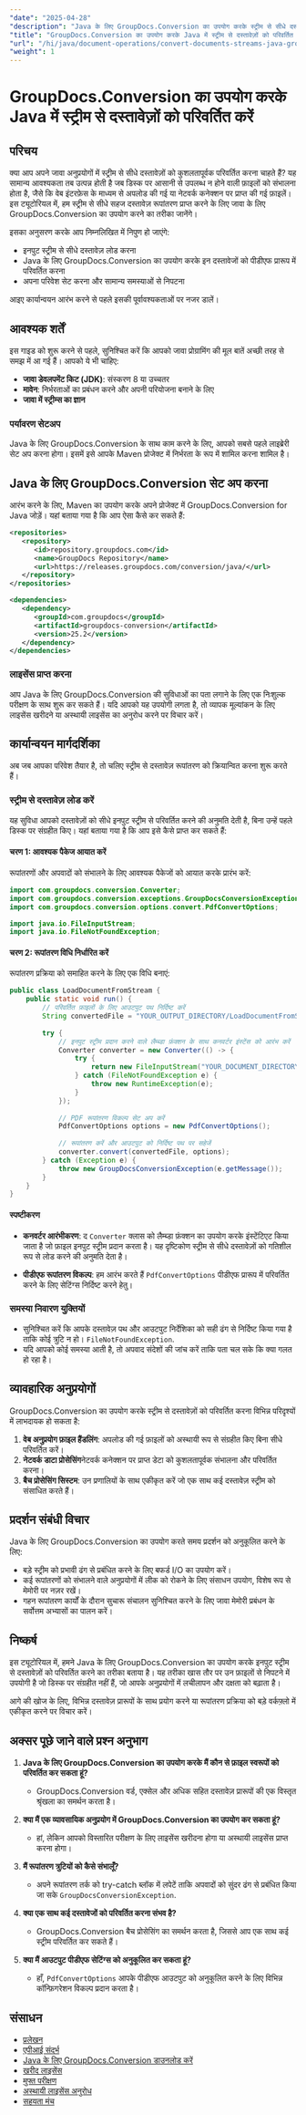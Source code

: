 ```yaml
---
"date": "2025-04-28"
"description": "Java के लिए GroupDocs.Conversion का उपयोग करके स्ट्रीम से सीधे दस्तावेज़ों को कुशलतापूर्वक परिवर्तित करना सीखें, जो वेब अनुप्रयोगों और नेटवर्क डेटा प्रोसेसिंग के लिए आदर्श है।"
"title": "GroupDocs.Conversion का उपयोग करके Java में स्ट्रीम से दस्तावेज़ों को परिवर्तित करें"
"url": "/hi/java/document-operations/convert-documents-streams-java-groupdocs/"
"weight": 1
---
```


# GroupDocs.Conversion का उपयोग करके Java में स्ट्रीम से दस्तावेज़ों को परिवर्तित करें

## परिचय

क्या आप अपने जावा अनुप्रयोगों में स्ट्रीम से सीधे दस्तावेज़ों को कुशलतापूर्वक परिवर्तित करना चाहते हैं? यह सामान्य आवश्यकता तब उत्पन्न होती है जब डिस्क पर आसानी से उपलब्ध न होने वाली फ़ाइलों को संभालना होता है, जैसे कि वेब इंटरफ़ेस के माध्यम से अपलोड की गई या नेटवर्क कनेक्शन पर प्राप्त की गई फ़ाइलें। इस ट्यूटोरियल में, हम स्ट्रीम से सीधे सहज दस्तावेज़ रूपांतरण प्राप्त करने के लिए जावा के लिए GroupDocs.Conversion का उपयोग करने का तरीका जानेंगे।

इसका अनुसरण करके आप निम्नलिखित में निपुण हो जाएंगे:
- इनपुट स्ट्रीम से सीधे दस्तावेज़ लोड करना
- Java के लिए GroupDocs.Conversion का उपयोग करके इन दस्तावेजों को पीडीएफ प्रारूप में परिवर्तित करना
- अपना परिवेश सेट करना और सामान्य समस्याओं से निपटना

आइए कार्यान्वयन आरंभ करने से पहले इसकी पूर्वावश्यकताओं पर नजर डालें।

## आवश्यक शर्तें

इस गाइड को शुरू करने से पहले, सुनिश्चित करें कि आपको जावा प्रोग्रामिंग की मूल बातें अच्छी तरह से समझ में आ गई हैं। आपको ये भी चाहिए:
- **जावा डेवलपमेंट किट (JDK)**: संस्करण 8 या उच्चतर
- **मावेन**: निर्भरताओं का प्रबंधन करने और अपनी परियोजना बनाने के लिए
- **जावा में स्ट्रीम्स का ज्ञान**

### पर्यावरण सेटअप

Java के लिए GroupDocs.Conversion के साथ काम करने के लिए, आपको सबसे पहले लाइब्रेरी सेट अप करना होगा। इसमें इसे आपके Maven प्रोजेक्ट में निर्भरता के रूप में शामिल करना शामिल है।

## Java के लिए GroupDocs.Conversion सेट अप करना

आरंभ करने के लिए, Maven का उपयोग करके अपने प्रोजेक्ट में GroupDocs.Conversion for Java जोड़ें। यहां बताया गया है कि आप ऐसा कैसे कर सकते हैं:

```xml
<repositories>
   <repository>
      <id>repository.groupdocs.com</id>
      <name>GroupDocs Repository</name>
      <url>https://releases.groupdocs.com/conversion/java/</url>
   </repository>
</repositories>

<dependencies>
   <dependency>
      <groupId>com.groupdocs</groupId>
      <artifactId>groupdocs-conversion</artifactId>
      <version>25.2</version>
   </dependency>
</dependencies>
```

### लाइसेंस प्राप्त करना

आप Java के लिए GroupDocs.Conversion की सुविधाओं का पता लगाने के लिए एक निःशुल्क परीक्षण के साथ शुरू कर सकते हैं। यदि आपको यह उपयोगी लगता है, तो व्यापक मूल्यांकन के लिए लाइसेंस खरीदने या अस्थायी लाइसेंस का अनुरोध करने पर विचार करें।

## कार्यान्वयन मार्गदर्शिका

अब जब आपका परिवेश तैयार है, तो चलिए स्ट्रीम से दस्तावेज़ रूपांतरण को क्रियान्वित करना शुरू करते हैं।

### स्ट्रीम से दस्तावेज़ लोड करें

यह सुविधा आपको दस्तावेज़ों को सीधे इनपुट स्ट्रीम से परिवर्तित करने की अनुमति देती है, बिना उन्हें पहले डिस्क पर संग्रहीत किए। यहां बताया गया है कि आप इसे कैसे प्राप्त कर सकते हैं:

#### चरण 1: आवश्यक पैकेज आयात करें

रूपांतरणों और अपवादों को संभालने के लिए आवश्यक पैकेजों को आयात करके प्रारंभ करें:

```java
import com.groupdocs.conversion.Converter;
import com.groupdocs.conversion.exceptions.GroupDocsConversionException;
import com.groupdocs.conversion.options.convert.PdfConvertOptions;

import java.io.FileInputStream;
import java.io.FileNotFoundException;
```

#### चरण 2: रूपांतरण विधि निर्धारित करें

रूपांतरण प्रक्रिया को समाहित करने के लिए एक विधि बनाएं:

```java
public class LoadDocumentFromStream {
    public static void run() {
        // परिवर्तित फ़ाइलों के लिए आउटपुट पथ निर्दिष्ट करें
        String convertedFile = "YOUR_OUTPUT_DIRECTORY/LoadDocumentFromStream.pdf";
        
        try {
            // इनपुट स्ट्रीम प्रदान करने वाले लैम्ब्डा फ़ंक्शन के साथ कनवर्टर इंस्टेंस को आरंभ करें
            Converter converter = new Converter(() -> {
                try {
                    return new FileInputStream("YOUR_DOCUMENT_DIRECTORY/SAMPLE_DOCX");
                } catch (FileNotFoundException e) {
                    throw new RuntimeException(e);
                }
            });
            
            // PDF रूपांतरण विकल्प सेट अप करें
            PdfConvertOptions options = new PdfConvertOptions();
            
            // रूपांतरण करें और आउटपुट को निर्दिष्ट पथ पर सहेजें
            converter.convert(convertedFile, options);
        } catch (Exception e) {
            throw new GroupDocsConversionException(e.getMessage());
        }
    }
}
```

#### स्पष्टीकरण

- **कनवर्टर आरंभीकरण**: द `Converter` क्लास को लैम्ब्डा फ़ंक्शन का उपयोग करके इंस्टेंटिएट किया जाता है जो फ़ाइल इनपुट स्ट्रीम प्रदान करता है। यह दृष्टिकोण स्ट्रीम से सीधे दस्तावेज़ों को गतिशील रूप से लोड करने की अनुमति देता है।
  
- **पीडीएफ रूपांतरण विकल्प**: हम आरंभ करते हैं `PdfConvertOptions` पीडीएफ प्रारूप में परिवर्तित करने के लिए सेटिंग्स निर्दिष्ट करने हेतु।

### समस्या निवारण युक्तियों

- सुनिश्चित करें कि आपके दस्तावेज़ पथ और आउटपुट निर्देशिका को सही ढंग से निर्दिष्ट किया गया है ताकि कोई त्रुटि न हो। `FileNotFoundException`.
- यदि आपको कोई समस्या आती है, तो अपवाद संदेशों की जांच करें ताकि पता चल सके कि क्या गलत हो रहा है।

## व्यावहारिक अनुप्रयोगों

GroupDocs.Conversion का उपयोग करके स्ट्रीम से दस्तावेज़ों को परिवर्तित करना विभिन्न परिदृश्यों में लाभदायक हो सकता है:
1. **वेब अनुप्रयोग फ़ाइल हैंडलिंग**: अपलोड की गई फ़ाइलों को अस्थायी रूप से संग्रहीत किए बिना सीधे परिवर्तित करें।
2. **नेटवर्क डाटा प्रोसेसिंग**नेटवर्क कनेक्शन पर प्राप्त डेटा को कुशलतापूर्वक संभालना और परिवर्तित करना।
3. **बैच प्रोसेसिंग सिस्टम**: उन प्रणालियों के साथ एकीकृत करें जो एक साथ कई दस्तावेज़ स्ट्रीम को संसाधित करते हैं।

## प्रदर्शन संबंधी विचार

Java के लिए GroupDocs.Conversion का उपयोग करते समय प्रदर्शन को अनुकूलित करने के लिए:
- बड़े स्ट्रीम को प्रभावी ढंग से प्रबंधित करने के लिए बफर्ड I/O का उपयोग करें।
- कई रूपांतरणों को संभालने वाले अनुप्रयोगों में लीक को रोकने के लिए संसाधन उपयोग, विशेष रूप से मेमोरी पर नज़र रखें।
- गहन रूपांतरण कार्यों के दौरान सुचारू संचालन सुनिश्चित करने के लिए जावा मेमोरी प्रबंधन के सर्वोत्तम अभ्यासों का पालन करें।

## निष्कर्ष

इस ट्यूटोरियल में, हमने Java के लिए GroupDocs.Conversion का उपयोग करके इनपुट स्ट्रीम से दस्तावेज़ों को परिवर्तित करने का तरीका बताया है। यह तरीका खास तौर पर उन फ़ाइलों से निपटने में उपयोगी है जो डिस्क पर संग्रहीत नहीं हैं, जो आपके अनुप्रयोगों में लचीलापन और दक्षता को बढ़ाता है।

आगे की खोज के लिए, विभिन्न दस्तावेज़ प्रारूपों के साथ प्रयोग करने या रूपांतरण प्रक्रिया को बड़े वर्कफ़्लो में एकीकृत करने पर विचार करें।

## अक्सर पूछे जाने वाले प्रश्न अनुभाग

1. **Java के लिए GroupDocs.Conversion का उपयोग करके मैं कौन से फ़ाइल स्वरूपों को परिवर्तित कर सकता हूं?**
   - GroupDocs.Conversion वर्ड, एक्सेल और अधिक सहित दस्तावेज़ प्रारूपों की एक विस्तृत श्रृंखला का समर्थन करता है।

2. **क्या मैं एक व्यावसायिक अनुप्रयोग में GroupDocs.Conversion का उपयोग कर सकता हूं?**
   - हां, लेकिन आपको विस्तारित परीक्षण के लिए लाइसेंस खरीदना होगा या अस्थायी लाइसेंस प्राप्त करना होगा।

3. **मैं रूपांतरण त्रुटियों को कैसे संभालूँ?**
   - अपने रूपांतरण तर्क को try-catch ब्लॉक में लपेटें ताकि अपवादों को सुंदर ढंग से प्रबंधित किया जा सके `GroupDocsConversionException`.

4. **क्या एक साथ कई दस्तावेजों को परिवर्तित करना संभव है?**
   - GroupDocs.Conversion बैच प्रोसेसिंग का समर्थन करता है, जिससे आप एक साथ कई स्ट्रीम परिवर्तित कर सकते हैं।

5. **क्या मैं आउटपुट पीडीएफ सेटिंग्स को अनुकूलित कर सकता हूं?**
   - हाँ, `PdfConvertOptions` आपके पीडीएफ आउटपुट को अनुकूलित करने के लिए विभिन्न कॉन्फ़िगरेशन विकल्प प्रदान करता है।

## संसाधन

- [प्रलेखन](https://docs.groupdocs.com/conversion/java/)
- [एपीआई संदर्भ](https://reference.groupdocs.com/conversion/java/)
- [Java के लिए GroupDocs.Conversion डाउनलोड करें](https://releases.groupdocs.com/conversion/java/)
- [खरीद लाइसेंस](https://purchase.groupdocs.com/buy)
- [मुफ्त परीक्षण](https://releases.groupdocs.com/conversion/java/)
- [अस्थायी लाइसेंस अनुरोध](https://purchase.groupdocs.com/temporary-license/)
- [सहयता मंच](https://forum.groupdocs.com/c/conversion/10)